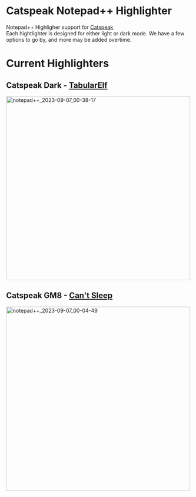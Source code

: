# Catspeak Notepad++ Highlighter
Notepad++ Highligher support for [Catspeak](https://github.com/katsaii/catspeak-lang)<br>
Each hightlighter is designed for either light or dark mode. We have a few options to go by, and more may be added overtime.

# Current Highlighters


## Catspeak Dark - [TabularElf](https://github.com/tabularelf)
<img width="500" alt="notepad++_2023-09-07_00-38-17" src="https://github.com/tabularelf/Catspeak-Notepad---Highlighter/assets/26135221/618cbdf2-e547-43ed-8cad-a5c84504ac4a">


## Catspeak GM8 - [Can't Sleep](https://github.com/LocalInsomniac)
<img width="500" alt="notepad++_2023-09-07_00-04-49" src="https://github.com/tabularelf/Catspeak-Notepad---Highlighter/assets/26135221/8a0e99de-032d-4fc7-a85f-55d3b6ef6416">

